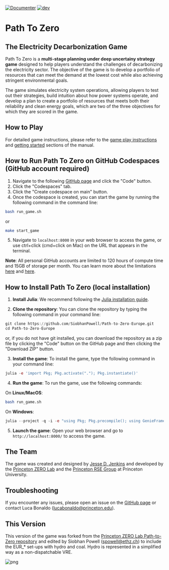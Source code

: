 [![Documenter](https://github.com/PrincetonZEROLab/Path-to-Zero/actions/workflows/documentation.yml/badge.svg)](https://github.com/PrincetonZEROLab/Path-to-Zero/actions/workflows/documentation.yml)
[![dev](https://img.shields.io/badge/docs-dev-blue.svg)](https://princetonzerolab.github.io/Path-to-Zero/dev/)

# Path To Zero
## The Electricity Decarbonization Game

Path To Zero is a **multi-stage planning under deep uncertainy strategy game** designed to help players understand the challenges of decarbonizing the electricity sector. The objective of the game is to develop a portfolio of resources that can meet the demand at the lowest cost while also achieving stringent environmental goals. 

The game simulates electricity system operations, allowing players to test out their strategies, build intuition about how power systems operate, and develop a plan to create a portfolio of resources that meets both their reliability and clean energy goals, which are two of the three objectives for which they are scored in the game.

## How to Play
For detailed game instructions, please refer to the [game play instructions](https://princetonzerolab.github.io/Path-to-Zero/dev/instructions/) and [getting started](https://princetonzerolab.github.io/Path-to-Zero/dev/getting_started/) sections of the manual.

## How to Run Path To Zero on GitHub Codespaces (GitHub account required)
1. Navigate to the following [GitHub page](https://github.com/SiobhanPowell/Path-to-Zero-Europe) and click the "Code" button.
2. Click the "Codespaces" tab.
3. Click the "Create codespace on main" button.
4. Once the codespace is created, you can start the game by running the following command in the command line:
```bash
bash run_game.sh
```
or
```bash
make start_game
```
5. Navigate to `localhost:8000` in your web browser to access the game, or use ctrl+click (cmd+click on Mac) on the URL that appears in the terminal.

**Note**: All personal GitHub accounts are limited to 120 hours of compute time and 15GB of storage per month. You can learn more about the limitations [here](https://docs.github.com/en/billing/managing-billing-for-github-codespaces/about-billing-for-github-codespaces) and [here](https://docs.github.com/en/codespaces/overview).

## How to Install Path To Zero (local installation)
1. **Install Julia**: We recommend following the [Julia installation guide](https://julialang.org/downloads/).

2. **Clone the repository**: You can clone the repository by typing the following command in your command line:
```julia
git clone https://github.com/SiobhanPowell/Path-to-Zero-Europe.git
cd Path-to-Zero-Europe
```
or, if you do not have git installed, you can download the repository as a zip file by clicking the "Code" button on the GitHub page and then clicking the "Download ZIP" button.

3. **Install the game**: To install the game, type the following command in your command line:
```julia
julia -e 'import Pkg; Pkg.activate("."); Pkg.instantiate()'
```

4. **Run the game**: To run the game, use the following commands:

On **Linux/MacOS**:
```bash
bash run_game.sh
```

On **Windows**:
```julia
julia --project -q -i -e "using Pkg; Pkg.precompile(); using GenieFramework; Genie.loadapp(); up();" 
```

5. **Launch the game**: Open your web browser and go to `http://localhost:8000/` to access the game.

## The Team
The game was created and designed by [Jesse D. Jenkins](https://mae.princeton.edu/people/faculty/jenkins) and developed by the [Princeton ZERO Lab](https://zero.lab.princeton.edu/) and the [Princeton RSE Group](https://researchcomputing.princeton.edu/services/research-software-engineering) at Princeton University.

## Troubleshooting
If you encounter any issues, please open an issue on the [GitHub page](https://github.com/PrincetonZEROLab/Path-to-Zero/issues) or contact Luca Bonaldo (lucabonaldo@princeton.edu).

## This Version
This version of the game was forked from the [Princeton ZERO Lab Path-to-Zero repository](https://github.com/PrincetonZEROLab/Path-to-Zero) and edited by Siobhan Powell (spowell@ethz.ch) to include the EUR_* set-ups with hydro and coal. Hydro is represented in a simplified way as a non-dispatchable VRE.  

![png](./docs/src/assets/EDG_board.svg)
